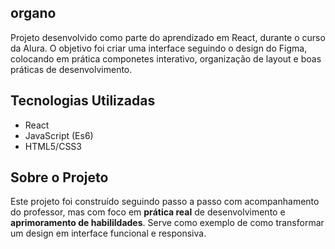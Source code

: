 ## organo
Projeto desenvolvido como parte do aprendizado em React, durante o curso da Alura.
O objetivo foi criar uma interface seguindo o design do Figma, colocando em prática componetes interativo, organização
de layout e boas práticas de desenvolvimento.

## Tecnologias Utilizadas
- React
- JavaScript (Es6)
- HTML5/CSS3

## Sobre o Projeto
Este projeto foi construído seguindo passo a passo com acompanhamento do professor, mas com foco em **prática real** de 
desenvolvimento e **aprimoramento de habilildades**. Serve como exemplo de como transformar um design em interface funcional e responsiva.
